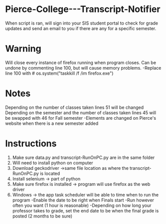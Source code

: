 # Pierce-College---Transcript-Notifier
When script is ran, will sign into your SIS student portal to check for grade updates and send an email to you if there are any for a specific semester.

# Warning
Will close every instance of firefox running when program closes. Can be undone by commenting line 100, but will cause memory problems.
-Replace line 100 with # os.system("taskkill /f /im firefox.exe")

# Notes 
Depending on the number of classes taken lines 51 will be changed
Depending on the semester and the number of classes taken lines 45 will be swapped with 46 for Fall semester
-Elements are changed on Pierce's website when there is a new semester added

# Instructions
1) Make sure data.py and transcript-RunOnPC.py are in the same folder
2) Will need to install python on computer
3) Download geckodriver ->same file location as where the transcript-RunOnPC.py is located
4) Install selenium -> part of python
5) Make sure firefox is installed -> program will use firefox as the web driver
6) Windows -> the app task scheduler will be able to time when to run the program 
  -Enable the date to be right when Finals start
  -Run however often you want (1 hour is reasonable)
  -Depending on how long your professor takes to grade, set the end date to be when the final grade is posted (2 months to be sure)
